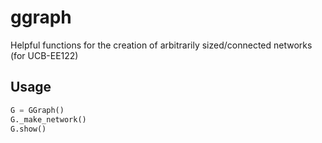 ggraph
======

Helpful functions for the creation of arbitrarily sized/connected networks (for UCB-EE122)

Usage
-----
```python
G = GGraph()
G._make_network()
G.show()
```
